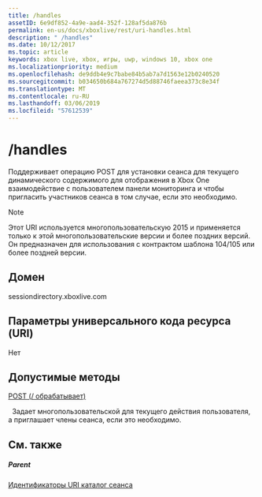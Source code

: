 ```yaml
---
title: /handles
assetID: 6e9df852-4a9e-aad4-352f-128af5da876b
permalink: en-us/docs/xboxlive/rest/uri-handles.html
description: " /handles"
ms.date: 10/12/2017
ms.topic: article
keywords: xbox live, xbox, игры, uwp, windows 10, xbox one
ms.localizationpriority: medium
ms.openlocfilehash: de9ddb4e9c7babe84b5ab7a7d1563e12b0240520
ms.sourcegitcommit: b034650b684a767274d5d88746faeea373c8e34f
ms.translationtype: MT
ms.contentlocale: ru-RU
ms.lasthandoff: 03/06/2019
ms.locfileid: "57612539"
---
```

# <a name="handles"></a>/handles
Поддерживает операцию POST для установки сеанса для текущего динамического содержимого для отображения в Xbox One взаимодействие с пользователем панели мониторинга и чтобы пригласить участников сеанса в том случае, если это необходимо. 

> [!NOTE] 
> Этот URI используется многопользовательскую 2015 и применяется только к этой многопользовательские версии и более поздних версий. Он предназначен для использования с контрактом шаблона 104/105 или более поздней версии.  

 
<a id="ID4EQ"></a>

 
## <a name="domain"></a>Домен
sessiondirectory.xboxlive.com  
<a id="ID4EV"></a>

 
## <a name="uri-parameters"></a>Параметры универсального кода ресурса (URI) 
 
Нет
  
<a id="ID4EAB"></a>

 
## <a name="valid-methods"></a>Допустимые методы

[POST (/ обрабатывает)](uri-handlespost.md)

&nbsp;&nbsp;Задает многопользовательской для текущего действия пользователя, а приглашает члены сеанса, если это необходимо.
 
<a id="ID4EKB"></a>

 
## <a name="see-also"></a>См. также
 
<a id="ID4EMB"></a>

 
##### <a name="parent"></a>Parent 

[Идентификаторы URI каталог сеанса](atoc-reference-sessiondirectory.md)

   